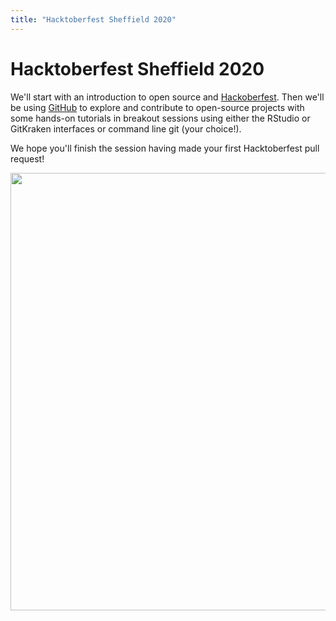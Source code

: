 ```yaml
---
title: "Hacktoberfest Sheffield 2020"
---
```


# Hacktoberfest Sheffield 2020

We'll start with an introduction to open source and [Hackoberfest](https://hacktoberfest.digitalocean.com/). Then we'll be using [GitHub](https://github.com/) to explore and contribute to open-source projects with some hands-on tutorials in breakout sessions using either the RStudio or GitKraken interfaces or command line git (your choice!).

We hope you'll finish the session having made your first Hacktoberfest pull request!

<img src="/images/hackfest2020_rse_image.png" width="700px" />
